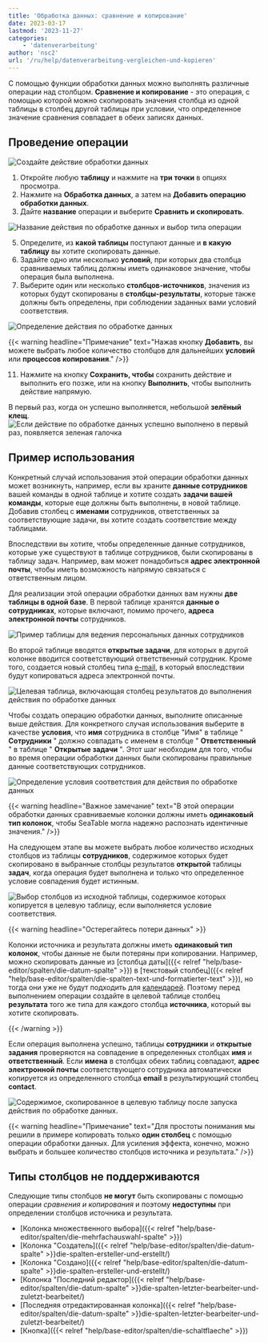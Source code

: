 ```yaml
---
title: 'Обработка данных: сравнение и копирование'
date: 2023-03-17
lastmod: '2023-11-27'
categories:
    - 'datenverarbeitung'
author: 'nsc2'
url: '/ru/help/datenverarbeitung-vergleichen-und-kopieren'
---
```


С помощью функции обработки данных можно выполнять различные операции над столбцом. **Сравнение и копирование** - это операция, с помощью которой можно скопировать значения столбца из одной таблицы в столбец другой таблицы при условии, что определенное значение сравнения совпадает в обеих записях данных.

## Проведение операции

![Создайте действие обработки данных](images/create-an-data-processing-action-1.jpg)

1. Откройте любую **таблицу** и нажмите на **три точки** в опциях просмотра.
2. Нажмите на **Обработка данных**, а затем на **Добавить операцию обработки данных**.
3. Дайте **название** операции и выберите **Сравнить и скопировать**.

![Название действия по обработке данных и выбор типа операции](images/name-operation-and-select-operation-type-exmaple-copy.jpg)

5. Определите, из **какой таблицы** поступают данные и **в какую таблицу** вы хотите скопировать данные.
6. Задайте одно или несколько **условий**, при которых два столбца сравниваемых таблиц должны иметь одинаковое значение, чтобы операция была выполнена.
7. Выберите один или несколько **столбцов-источников**, значения из которых будут скопированы в **столбцы-результаты**, которые также должны быть определены, при соблюдении заданных вами условий соответствия.

![Определение действия по обработке данных](images/name-operation-and-define-columns-example-copy-1.png)

{{< warning  headline="Примечание"  text="Нажав кнопку **Добавить**, вы можете выбрать любое количество столбцов для дальнейших **условий** или **процессов копирования**." />}}

11. Нажмите на кнопку **Сохранить, чтобы** сохранить действие и выполнить его позже, или на кнопку **Выполнить**, чтобы выполнить действие напрямую.

В первый раз, когда он успешно выполняется, небольшой **зелёный клещ**.  
![Если действие по обработке данных успешно выполнено в первый раз, появляется зеленая галочка](images/gruener-haken-zur-bestaetigung-der-ersten-ausfuehrung.jpg)

## Пример использования

Конкретный случай использования этой операции обработки данных может возникнуть, например, если вы храните **данные сотрудников** вашей команды в одной таблице и хотите создать **задачи вашей команды**, которые еще должны быть выполнены, в новой таблице. Добавив столбец с **именами** сотрудников, ответственных за соответствующие задачи, вы хотите создать соответствие между таблицами.

Впоследствии вы хотите, чтобы определенные данные сотрудников, которые уже существуют в таблице сотрудников, были скопированы в таблицу задач. Например, вам может понадобиться **адрес электронной почты**, чтобы иметь возможность напрямую связаться с ответственным лицом.

Для реализации этой операции обработки данных вам нужны **две таблицы в одной базе**. В первой таблице хранятся **данные о сотрудниках**, которые включают, помимо прочего, **адреса электронной почты** сотрудников.

![Пример таблицы для ведения персональных данных сотрудников](images/example-table-employees-and-personal-data-1.png)

Во второй таблице вводятся **открытые задачи**, для которых в другой колонке вводится соответствующий ответственный сотрудник. Кроме того, создается новый столбец типа [e-mail](https://seatable.io/ru/docs/text-und-zahlen/die-e-mail-spalte-und-ihre-verwendung/), в который впоследствии будут копироваться адреса электронной почты.

![Целевая таблица, включающая столбец результатов до выполнения действия по обработке данных](images/table-open-tasks-before-data-processing-operation-1.png)

Чтобы создать операцию обработки данных, выполните описанные выше действия. Для конкретного случая использования выберите в качестве **условия**, что **имя** сотрудника в столбце "Имя" в таблице " **Сотрудники** " должно совпадать с именем в столбце " **Ответственный** " в таблице " **Открытые задачи** ". Этот шаг необходим для того, чтобы во время операции обработки данных были скопированы правильные данные соответствующих сотрудников.

![Определение условия соответствия для действия по обработке данных](images/define-condition-for-data-operation-compare-and-copy.png)

{{< warning  headline="Важное замечание"  text="В этой операции обработки данных сравниваемые колонки должны иметь **одинаковый тип колонок**, чтобы SeaTable могла надежно распознать идентичные значения." />}}

На следующем этапе вы можете выбрать любое количество исходных столбцов из таблицы **сотрудников**, содержимое которых будет скопировано в выбранные столбцы результатов **открытой** таблицы **задач**, когда операция будет выполнена и только что определенное условие совпадения будет истинным.

![Выбор столбцов из исходной таблицы, содержимое которых копируется в целевую таблицу, если выполняется условие соответствия.](images/select-columns-to-copy.png)

{{< warning  headline="Остерегайтесь потери данных" >}}

Колонки источника и результата должны иметь **одинаковый тип колонок**, чтобы данные не были потеряны при копировании. Например, можно скопировать данные из [столбца даты]({{< relref "help/base-editor/spalten/die-datum-spalte" >}}) в [текстовый столбец]({{< relref "help/base-editor/spalten/die-spalten-text-und-formatierter-text" >}}), но тогда они уже не будут подходить для [календарей](https://seatable.io/ru/docs/plugins/anleitung-zum-kalender-plugin/). Поэтому перед выполнением операции создайте в целевой таблице столбец **результата** того же типа для каждого столбца **источника**, который вы хотите скопировать.

{{< /warning >}}

Если операция выполнена успешно, таблицы **сотрудники** и **открытые задания** проверяются на совпадение в определенных столбцах **имя** и **ответственный**. Если **имена** в столбцах обеих таблиц совпадают, **адрес электронной почты** соответствующего сотрудника автоматически копируется из определенного столбца **email** в результирующий столбец **contact**.

![Содержимое, скопированное в целевую таблицу после запуска действия по обработке данных.](images/table-after-data-processing-operation-2.png)

{{< warning  headline="Примечание"  text="Для простоты понимания мы решили в примере копировать только **один столбец** с помощью операции обработки данных. Для усиления эффекта, конечно, можно выбрать и большее количество столбцов источника и результата." />}}

## Типы столбцов не поддерживаются

Следующие типы столбцов **не могут** быть скопированы с помощью операции _сравнения и копирования_ и поэтому **недоступны** при определении столбцов источника и результата.

- [Колонка множественного выбора]({{< relref "help/base-editor/spalten/die-mehrfachauswahl-spalte" >}})
- [Колонка "Создатель]({{< relref "help/base-editor/spalten/die-datum-spalte" >}}die-spalten-ersteller-und-erstellt/)
- [Колонка "Создано]({{< relref "help/base-editor/spalten/die-datum-spalte" >}}die-spalten-ersteller-und-erstellt/)
- [Колонка "Последний редактор]({{< relref "help/base-editor/spalten/die-datum-spalte" >}}die-spalten-letzter-bearbeiter-und-zuletzt-bearbeitet/)
- [Последняя отредактированная колонка]({{< relref "help/base-editor/spalten/die-datum-spalte" >}}die-spalten-letzter-bearbeiter-und-zuletzt-bearbeitet/)
- [Кнопка]({{< relref "help/base-editor/spalten/die-schaltflaeche" >}})
